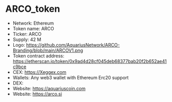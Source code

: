 # ARCO_token

* Network: Ethereum
* Token name: ARCO
* Ticker: ARCO
* Supply: 42 M
* Logo: https://github.com/AquariusNetwork/ARCO-Branding/blob/main/ARCOV1.png
* Token contract address: https://etherscan.io/token/0x9ad4d28cf045deb68377bab20f2b652ae41c9bce
* CEX: https://Xeggex.com
* Wallets: Any web3 wallet with Ethereum Erc20 support
* DEX:
* Website: https://aquariuscoin.com
* Website: https://arco.si
  
